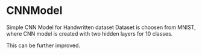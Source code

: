 # CNNModel
Simple CNN Model for Handwritten dataset 
Dataset is choosen from MNIST, where CNN model is created with two hidden layers for 10 classes.

This can be further improved.

